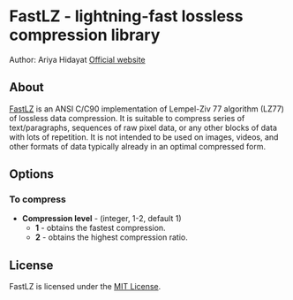 # FastLZ - lightning-fast lossless compression library
Author: Ariya Hidayat
[Official website](http://www.fastlz.org)

## About
[FastLZ](https://github.com/svn2github/fastlz) is an ANSI C/C90 implementation of Lempel-Ziv 77 algorithm (LZ77) of lossless data compression. It is suitable to compress series of text/paragraphs, sequences of raw pixel data, or any other blocks of data with lots of repetition. It is not intended to be used on images, videos, and other formats of data typically already in an optimal compressed form.

## Options
### To compress
* **Compression level** - (integer, 1-2, default 1)
  * **1** - obtains the fastest compression.
  * **2** - obtains the highest compression ratio.

## License
FastLZ is licensed under the [MIT License](https://github.com/svn2github/fastlz/blob/master/LICENSE).


